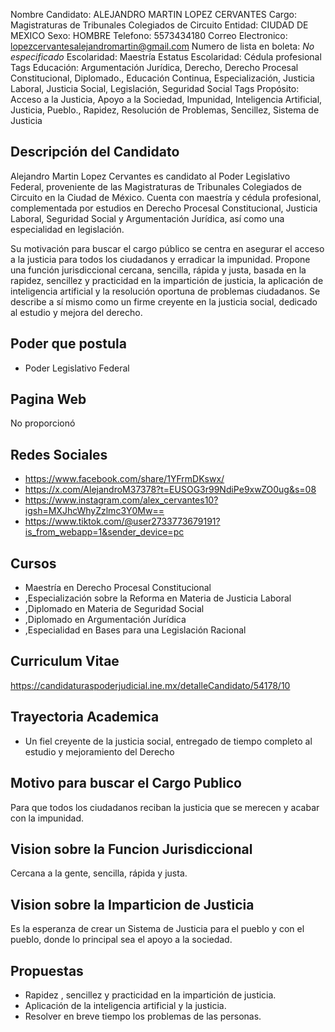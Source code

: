 Nombre Candidato: ALEJANDRO MARTIN LOPEZ CERVANTES
Cargo: Magistraturas de Tribunales Colegiados de Circuito
Entidad: CIUDAD DE MEXICO
Sexo: HOMBRE
Telefono: 5573434180
Correo Electronico: lopezcervantesalejandromartin@gmail.com
Numero de lista en boleta: *No especificado*
Escolaridad: Maestría
Estatus Escolaridad: Cédula profesional
Tags Educación: Argumentación Jurídica, Derecho, Derecho Procesal Constitucional, Diplomado., Educación Continua, Especialización, Justicia Laboral, Justicia Social, Legislación, Seguridad Social
Tags Propósito: Acceso a la Justicia, Apoyo a la Sociedad, Impunidad, Inteligencia Artificial, Justicia, Pueblo., Rapidez, Resolución de Problemas, Sencillez, Sistema de Justicia


## Descripción del Candidato 

Alejandro Martin Lopez Cervantes es candidato al Poder Legislativo Federal, proveniente de las Magistraturas de Tribunales Colegiados de Circuito en la Ciudad de México. Cuenta con maestría y cédula profesional, complementada por estudios en Derecho Procesal Constitucional, Justicia Laboral, Seguridad Social y Argumentación Jurídica, así como una especialidad en legislación.

Su motivación para buscar el cargo público se centra en asegurar el acceso a la justicia para todos los ciudadanos y erradicar la impunidad. Propone una función jurisdiccional cercana, sencilla, rápida y justa, basada en la rapidez, sencillez y practicidad en la impartición de justicia, la aplicación de inteligencia artificial y la resolución oportuna de problemas ciudadanos. Se describe a sí mismo como un firme creyente en la justicia social, dedicado al estudio y mejora del derecho.


## Poder que postula

- Poder Legislativo Federal


## Pagina Web

No proporcionó


## Redes Sociales

- https://www.facebook.com/share/1YFrmDKswx/
- https://x.com/AlejandroM37378?t=EUSOG3r99NdiPe9xwZO0ug&s=08
- https://www.instagram.com/alex_cervantes10?igsh=MXJhcWhyZzlmc3Y0Mw==
- https://www.tiktok.com/@user2733773679191?is_from_webapp=1&sender_device=pc


## Cursos

- Maestría en Derecho Procesal Constitucional
- ,Especialización sobre la Reforma en Materia de Justicia Laboral
- ,Diplomado en Materia de Seguridad Social
- ,Diplomado en Argumentación Jurídica
- ,Especialidad en Bases para una Legislación Racional


## Curriculum Vitae

https://candidaturaspoderjudicial.ine.mx/detalleCandidato/54178/10


## Trayectoria Academica

- Un fiel creyente de la justicia social, entregado de tiempo completo al estudio y mejoramiento del Derecho


## Motivo para buscar el Cargo Publico

Para que todos los ciudadanos reciban la justicia que se merecen y acabar con la impunidad.


## Vision sobre la Funcion Jurisdiccional

Cercana a la gente, sencilla, rápida y justa.


## Vision sobre la Imparticion de Justicia

Es la esperanza de crear un Sistema de Justicia para el pueblo y con el pueblo, donde lo principal sea el apoyo a la sociedad.


## Propuestas

- Rapidez , sencillez y practicidad en la impartición de justicia.
- Aplicación de la inteligencia artificial y la justicia.
- Resolver en breve tiempo los problemas de las personas.

